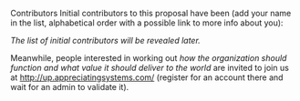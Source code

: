Contributors Initial contributors to this proposal have been (add your name in the list, alphabetical order with a possible link to more info about you):

*The list of initial contributors will be revealed later.*

Meanwhile, people interested in working out *how the organization should function and what value it should deliver to the world* are invited to join us at http://up.appreciatingsystems.com/ (register for an account there and wait for an admin to validate it).
